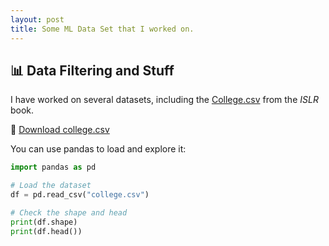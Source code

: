 ```yaml
---
layout: post
title: Some ML Data Set that I worked on.
---
```


## 📊 Data Filtering and Stuff

I have worked on several datasets, including the [College.csv](https://www.statlearning.com/s/College.csv) from the *ISLR* book.

📁 [Download college.csv](../assets/datasets/college.csv)

You can use pandas to load and explore it:

```python
import pandas as pd

# Load the dataset
df = pd.read_csv("college.csv")

# Check the shape and head
print(df.shape)
print(df.head())
